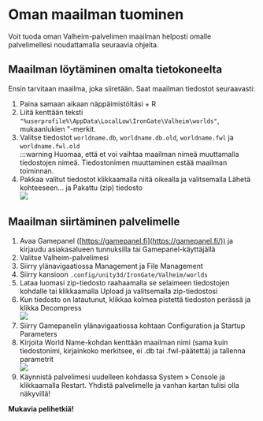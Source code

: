 # Oman maailman tuominen​

Voit tuoda oman Valheim-palvelimen maailman helposti omalle palvelimellesi noudattamalla seuraavia ohjeita.  

## Maailman löytäminen omalta tietokoneelta​

Ensin tarvitaan maailma, joka siiretään. Saat maailman tiedostot seuraavasti:  

1.  Paina samaan aikaan näppäimistöltäsi + R
2.  Liitä kenttään teksti `"%userprofile%\AppData\LocalLow\IronGate\Valheim\worlds"`, mukaanlukien "-merkit.
3.  Valitse tiedostot `worldname.db`, `worldname.db.old`, `worldname.fwl` ja `worldname.fwl.old`  
    :::warning Huomaa, että et voi vaihtaa maailman nimeä muuttamalla tiedostojen nimeä. Tiedostonimen muuttaminen estää maailman toiminnan.
4.  Pakkaa valitut tiedostot klikkaamalla niitä oikealla ja valitsemalla Lähetä kohteeseen... ja Pakattu (zip) tiedosto  
    ![](https://cdn.bittivirta.fi/docimg/crisp/37zip_1ivavpu.png)

## Maailman siirtäminen palvelimelle​

1.  Avaa Gamepanel ([https://gamepanel.fi](https://gamepanel.fi/)) ja kirjaudu asiakasalueen tunnuksilla tai Gamepanel-käyttäjällä
2.  Valitse Valheim-palvelimesi
3.  Siirry ylänavigaatiossa Management ja File Management
4.  Siirry kansioon `.config/unity3d/IronGate/Valheim/worlds`
5.  Lataa luomasi zip-tiedosto raahaamalla se selaimeen tiedostojen kohdalle tai klikkaamalla Upload ja valitsemalla zip-tiedostosi
6.  Kun tiedosto on latautunut, klikkaa kolmea pistettä tiedoston perässä ja klikka Decompress  
    ![](https://cdn.bittivirta.fi/docimg/crisp/356050c21e29435_wz8q5.png)
7.  Siirry Gamepanelin ylänavigaatiossa kohtaan Configuration ja Startup Parameters
8.  Kirjoita World Name-kohdan kenttään maailman nimi (sama kuin tiedostonimi, kirjainkoko merkitsee, ei .db tai .fwl-päätettä) ja tallenna parametrit  
    ![](https://cdn.bittivirta.fi/docimg/crisp/366050c2f687468_1xwmdap.png)
9.  Käynnistä palvelimesi uudelleen kohdassa System » Console ja klikkaamalla Restart. Yhdistä palvelimelle ja vanhan kartan tulisi olla näkyvillä!

**Mukavia pelihetkiä!**